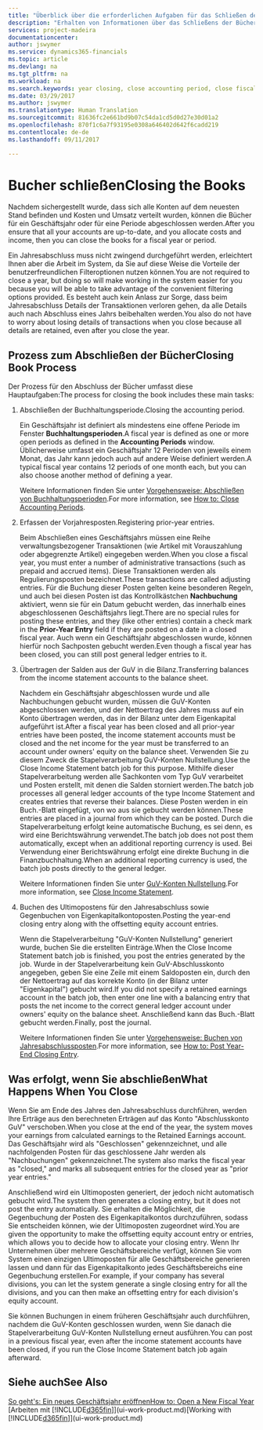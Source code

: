 ```yaml
---
title: "Überblick über die erforderlichen Aufgaben für das Schließen der Bücher| Microsoft Docs"
description: "Erhalten von Informationen über das Schließens der Bücher für ein Geschäftsjahr oder für eine Periode, und was passiert, nachdem Sie das Jahr abgeschloßen haben."
services: project-madeira
documentationcenter: 
author: jswymer
ms.service: dynamics365-financials
ms.topic: article
ms.devlang: na
ms.tgt_pltfrm: na
ms.workload: na
ms.search.keywords: year closing, close accounting period, close fiscal year, bank account detailed trial balance
ms.date: 03/29/2017
ms.author: jswymer
ms.translationtype: Human Translation
ms.sourcegitcommit: 81636fc2e661bd9b07c54da1cd5d0d27e30d01a2
ms.openlocfilehash: 870f1c6a7f93195e0308a646402d642f6cadd219
ms.contentlocale: de-de
ms.lasthandoff: 09/11/2017

---
```

# <a name="closing-the-books"></a><span data-ttu-id="f95e0-103">Bucher schließen</span><span class="sxs-lookup"><span data-stu-id="f95e0-103">Closing the Books</span></span>
<span data-ttu-id="f95e0-104">Nachdem sichergestellt wurde, dass sich alle Konten auf dem neuesten Stand befinden und Kosten und Umsatz verteilt wurden, können die Bücher für ein Geschäftsjahr oder für eine Periode abgeschlossen werden.</span><span class="sxs-lookup"><span data-stu-id="f95e0-104">After you ensure that all your accounts are up-to-date, and you allocate costs and income, then you can close the books for a fiscal year or period.</span></span>

<span data-ttu-id="f95e0-105">Ein Jahresabschluss muss nicht zwingend durchgeführt werden, erleichtert Ihnen aber die Arbeit im System, da Sie auf diese Weise die Vorteile der benutzerfreundlichen Filteroptionen nutzen können.</span><span class="sxs-lookup"><span data-stu-id="f95e0-105">You are not required to close a year, but doing so will make working in the system easier for you because you will be able to take advantage of the convenient filtering options provided.</span></span> <span data-ttu-id="f95e0-106">Es besteht auch kein Anlass zur Sorge, dass beim Jahresabschluss Details der Transaktionen verloren gehen, da alle Details auch nach Abschluss eines Jahrs beibehalten werden.</span><span class="sxs-lookup"><span data-stu-id="f95e0-106">You also do not have to worry about losing details of transactions when you close because all details are retained, even after you close the year.</span></span>

## <a name="closing-book-process"></a><span data-ttu-id="f95e0-107">Prozess zum Abschließen der Bücher</span><span class="sxs-lookup"><span data-stu-id="f95e0-107">Closing Book Process</span></span>
<span data-ttu-id="f95e0-108">Der Prozess für den Abschluss der Bücher umfasst diese Hauptaufgaben:</span><span class="sxs-lookup"><span data-stu-id="f95e0-108">The process for closing the book includes these main tasks:</span></span>

1. <span data-ttu-id="f95e0-109">Abschließen der Buchhaltungsperiode.</span><span class="sxs-lookup"><span data-stu-id="f95e0-109">Closing the accounting period.</span></span>

    <span data-ttu-id="f95e0-110">Ein Geschäftsjahr ist definiert als mindestens eine offene Periode im Fenster **Buchhaltungsperioden**.</span><span class="sxs-lookup"><span data-stu-id="f95e0-110">A fiscal year is defined as one or more open periods as defined in the **Accounting Periods** window.</span></span> <span data-ttu-id="f95e0-111">Üblicherweise umfasst ein Geschäftsjahr 12 Perioden von jeweils einem Monat, das Jahr kann jedoch auch auf andere Weise definiert werden.</span><span class="sxs-lookup"><span data-stu-id="f95e0-111">A typical fiscal year contains 12 periods of one month each, but you can also choose another method of defining a year.</span></span>

    <span data-ttu-id="f95e0-112">Weitere Informationen finden Sie unter [Vorgehensweise: Abschließen von Buchhaltungsperioden](year-close-account-periods.md).</span><span class="sxs-lookup"><span data-stu-id="f95e0-112">For more information, see [How to: Close Accounting Periods](year-close-account-periods.md).</span></span>
2. <span data-ttu-id="f95e0-113">Erfassen der Vorjahresposten.</span><span class="sxs-lookup"><span data-stu-id="f95e0-113">Registering prior-year entries.</span></span>

    <span data-ttu-id="f95e0-114">Beim Abschließen eines Geschäftsjahrs müssen eine Reihe verwaltungsbezogener Transaktionen (wie Artikel mit Vorauszahlung oder abgegrenzte Artikel) eingegeben werden.</span><span class="sxs-lookup"><span data-stu-id="f95e0-114">When you close a fiscal year, you must enter a number of administrative transactions (such as prepaid and accrued items).</span></span> <span data-ttu-id="f95e0-115">Diese Transaktionen werden als Regulierungsposten bezeichnet.</span><span class="sxs-lookup"><span data-stu-id="f95e0-115">These transactions are called adjusting entries.</span></span> <span data-ttu-id="f95e0-116">Für die Buchung dieser Posten gelten keine besonderen Regeln, und auch bei diesen Posten ist das Kontrollkästchen **Nachbuchung** aktiviert, wenn sie für ein Datum gebucht werden, das innerhalb eines abgeschlossenen Geschäftsjahrs liegt.</span><span class="sxs-lookup"><span data-stu-id="f95e0-116">There are no special rules for posting these entries, and they (like other entries) contain a check mark in the **Prior-Year Entry** field if they are posted on a date in a closed fiscal year.</span></span> <span data-ttu-id="f95e0-117">Auch wenn ein Geschäftsjahr abgeschlossen wurde, können hierfür noch Sachposten gebucht werden.</span><span class="sxs-lookup"><span data-stu-id="f95e0-117">Even though a fiscal year has been closed, you can still post general ledger entries to it.</span></span>
3. <span data-ttu-id="f95e0-118">Übertragen der Salden aus der GuV in die Bilanz.</span><span class="sxs-lookup"><span data-stu-id="f95e0-118">Transferring balances from the income statement accounts to the balance sheet.</span></span>

    <span data-ttu-id="f95e0-119">Nachdem ein Geschäftsjahr abgeschlossen wurde und alle Nachbuchungen gebucht wurden, müssen die GuV-Konten abgeschlossen werden, und der Nettoertrag des Jahres muss auf ein Konto übertragen werden, das in der Bilanz unter dem Eigenkapital aufgeführt ist.</span><span class="sxs-lookup"><span data-stu-id="f95e0-119">After a fiscal year has been closed and all prior-year entries have been posted, the income statement accounts must be closed and the net income for the year must be transferred to an account under owners' equity on the balance sheet.</span></span> <span data-ttu-id="f95e0-120">Verwenden Sie zu diesem Zweck die Stapelverarbeitung GuV-Konten Nullstellung.</span><span class="sxs-lookup"><span data-stu-id="f95e0-120">Use the Close Income Statement batch job for this purpose.</span></span> <span data-ttu-id="f95e0-121">Mithilfe dieser Stapelverarbeitung werden alle Sachkonten vom Typ GuV verarbeitet und Posten erstellt, mit denen die Salden storniert werden.</span><span class="sxs-lookup"><span data-stu-id="f95e0-121">The batch job processes all general ledger accounts of the type Income Statement and creates entries that reverse their balances.</span></span> <span data-ttu-id="f95e0-122">Diese Posten werden in ein Buch.-Blatt eingefügt, von wo aus sie gebucht werden können.</span><span class="sxs-lookup"><span data-stu-id="f95e0-122">These entries are placed in a journal from which they can be posted.</span></span> <span data-ttu-id="f95e0-123">Durch die Stapelverarbeitung erfolgt keine automatische Buchung, es sei denn, es wird eine Berichtswährung verwendet.</span><span class="sxs-lookup"><span data-stu-id="f95e0-123">The batch job does not post them automatically, except when an additional reporting currency is used.</span></span> <span data-ttu-id="f95e0-124">Bei Verwendung einer Berichtswährung erfolgt eine direkte Buchung in die Finanzbuchhaltung.</span><span class="sxs-lookup"><span data-stu-id="f95e0-124">When an additional reporting currency is used, the batch job posts directly to the general ledger.</span></span>

    <span data-ttu-id="f95e0-125">Weitere Informationen finden Sie unter [GuV-Konten Nullstellung](year-close-income-statement.md).</span><span class="sxs-lookup"><span data-stu-id="f95e0-125">For more information, see [Close Income Statement](year-close-income-statement.md).</span></span>
4. <span data-ttu-id="f95e0-126">Buchen des Ultimopostens für den Jahresabschluss sowie Gegenbuchen von Eigenkapitalkontoposten.</span><span class="sxs-lookup"><span data-stu-id="f95e0-126">Posting the year-end closing entry along with the offsetting equity account entries.</span></span>

    <span data-ttu-id="f95e0-127">Wenn die Stapelverarbeitung "GuV-Konten Nullstellung" generiert wurde, buchen Sie die erstellten Einträge.</span><span class="sxs-lookup"><span data-stu-id="f95e0-127">When the Close Income Statement batch job is finished, you post the entries generated by the job.</span></span> <span data-ttu-id="f95e0-128">Wurde in der Stapelverarbeitung kein GuV-Abschlusskonto angegeben, geben Sie eine Zeile mit einem Saldoposten ein, durch den der Nettoertrag auf das korrekte Konto (in der Bilanz unter "Eigenkapital") gebucht wird.</span><span class="sxs-lookup"><span data-stu-id="f95e0-128">If you did not specify a retained earnings account in the batch job, then enter one line with a balancing entry that posts the net income to the correct general ledger account under owners' equity on the balance sheet.</span></span> <span data-ttu-id="f95e0-129">Anschließend kann das Buch.-Blatt gebucht werden.</span><span class="sxs-lookup"><span data-stu-id="f95e0-129">Finally, post the journal.</span></span>

    <span data-ttu-id="f95e0-130">Weitere Informationen finden Sie unter [Vorgehensweise: Buchen von Jahresabschlussposten](year-how-post-year-end-close-entry.md).</span><span class="sxs-lookup"><span data-stu-id="f95e0-130">For more information, see [How to: Post Year-End Closing Entry](year-how-post-year-end-close-entry.md).</span></span>

## <a name="what-happens-when-you-close"></a><span data-ttu-id="f95e0-131">Was erfolgt, wenn Sie abschließen</span><span class="sxs-lookup"><span data-stu-id="f95e0-131">What Happens When You Close</span></span>
<span data-ttu-id="f95e0-132">Wenn Sie am Ende des Jahres den Jahresabschluss durchführen, werden Ihre Erträge aus den berechneten Erträgen auf das Konto "Abschlusskonto GuV" verschoben.</span><span class="sxs-lookup"><span data-stu-id="f95e0-132">When you close at the end of the year, the system moves your earnings from calculated earnings to the Retained Earnings account.</span></span> <span data-ttu-id="f95e0-133">Das Geschäftsjahr wird als "Geschlossen" gekennzeichnet, und alle nachfolgenden Posten für das geschlossene Jahr werden als "Nachbuchungen" gekennzeichnet.</span><span class="sxs-lookup"><span data-stu-id="f95e0-133">The system also marks the fiscal year as "closed," and marks all subsequent entries for the closed year as "prior year entries."</span></span>

<span data-ttu-id="f95e0-134">Anschließend wird ein Ultimoposten generiert, der jedoch nicht automatisch gebucht wird.</span><span class="sxs-lookup"><span data-stu-id="f95e0-134">The system then generates a closing entry, but it does not post the entry automatically.</span></span> <span data-ttu-id="f95e0-135">Sie erhalten die Möglichkeit, die Gegenbuchung der Posten des Eigenkapitalkontos durchzuführen, sodass Sie entscheiden können, wie der Ultimoposten zugeordnet wird.</span><span class="sxs-lookup"><span data-stu-id="f95e0-135">You are given the opportunity to make the offsetting equity account entry or entries, which allows you to decide how to allocate your closing entry.</span></span> <span data-ttu-id="f95e0-136">Wenn Ihr Unternehmen über mehrere Geschäftsbereiche verfügt, können Sie vom System einen einzigen Ultimoposten für alle Geschäftsbereiche generieren lassen und dann für das Eigenkapitalkonto jedes Geschäftsbereichs eine Gegenbuchung erstellen.</span><span class="sxs-lookup"><span data-stu-id="f95e0-136">For example, if your company has several divisions, you can let the system generate a single closing entry for all the divisions, and you can then make an offsetting entry for each division's equity account.</span></span>

<span data-ttu-id="f95e0-137">Sie können Buchungen in einem früheren Geschäftsjahr auch durchführen, nachdem die GuV-Konten geschlossen wurden, wenn Sie danach die Stapelverarbeitung GuV-Konten Nullstellung erneut ausführen.</span><span class="sxs-lookup"><span data-stu-id="f95e0-137">You can post in a previous fiscal year, even after the income statement accounts have been closed, if you run the Close Income Statement batch job again afterward.</span></span>

## <a name="see-also"></a><span data-ttu-id="f95e0-138">Siehe auch</span><span class="sxs-lookup"><span data-stu-id="f95e0-138">See Also</span></span>
[<span data-ttu-id="f95e0-139">So geht's: Ein neues Geschäftsjahr eröffnen</span><span class="sxs-lookup"><span data-stu-id="f95e0-139">How to: Open a New Fiscal Year</span></span>](finance-how-open-new-fiscal-year.md)  
<span data-ttu-id="f95e0-140">[Arbeiten mit [!INCLUDE[d365fin](includes/d365fin_md.md)]](ui-work-product.md)</span><span class="sxs-lookup"><span data-stu-id="f95e0-140">[Working with [!INCLUDE[d365fin](includes/d365fin_md.md)]](ui-work-product.md)</span></span>

